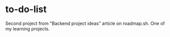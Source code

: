 # to-do-list
Second project from "Backend project ideas" article on roadmap.sh. One of my learning projects.
